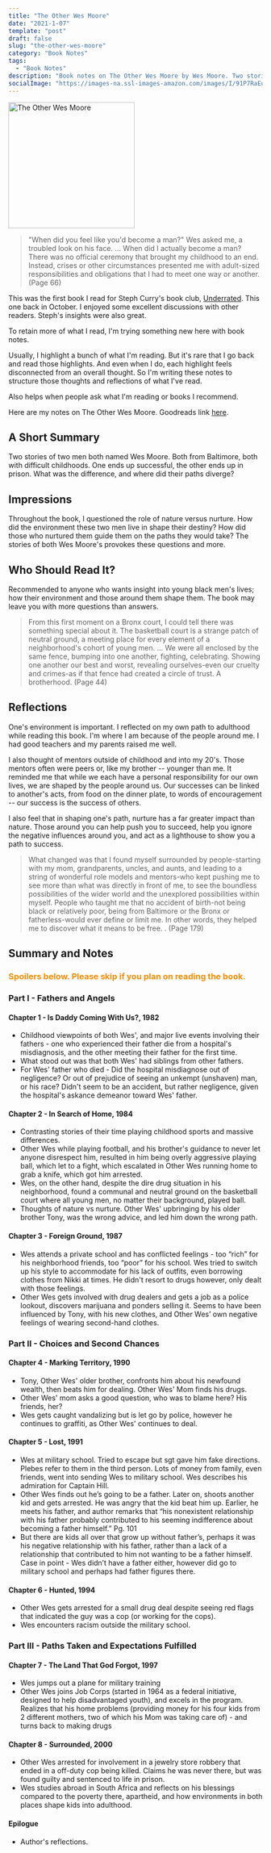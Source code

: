 ```yaml
---
title: "The Other Wes Moore"
date: "2021-1-07"
template: "post"
draft: false
slug: "the-other-wes-moore"
category: "Book Notes"
tags:
  - "Book Notes"
description: "Book notes on The Other Wes Moore by Wes Moore. Two stories of two men with the same name. Both from Baltimore, both with difficult childhoods. One ends up successful, the other ends up in prison. What was the difference, and where did their paths diverge?"
socialImage: "https://images-na.ssl-images-amazon.com/images/I/91P7RaEuLmL.jpg"
---
```


<img src="https://images-na.ssl-images-amazon.com/images/I/91P7RaEuLmL.jpg" alt="The Other Wes Moore" width="250" />

>"When did you feel like you'd become a man?" Wes asked me, a troubled look on his face. ... When did I actually become a man? There was no official ceremony that brought my childhood to an end. Instead, crises or other circumstances presented me with adult-sized responsibilities and obligations that I had to meet one way or another. (Page 66)

This was the first book I read for Steph Curry's book club, [Underrated](https://twitter.com/stephencurry30/status/1296168620192538624?lang=en). This one back in October. I enjoyed some excellent discussions with other readers. Steph's insights were also great.

To retain more of what I read, I'm trying something new here with book notes.

Usually, I highlight a bunch of what I'm reading. But it's rare that I go back and read those highlights. And even when I do, each highlight feels disconnected from an overall thought. So I'm writing these notes to structure those thoughts and reflections of what I've read. 

Also helps when people ask what I'm reading or books I recommend.

Here are my notes on The Other Wes Moore. Goodreads link [here](https://www.goodreads.com/book/show/7099273-the-other-wes-moore).

## A Short Summary
Two stories of two men both named Wes Moore. Both from Baltimore, both with difficult childhoods. One ends up successful, the other ends up in prison. What was the difference, and where did their paths diverge?

## Impressions
Throughout the book, I questioned the role of nature versus nurture. How did the environment these two men live in shape their destiny? How did those who nurtured them guide them on the paths they would take? The stories of both Wes Moore's provokes these questions and more.

## Who Should Read It?
Recommended to anyone who wants insight into young black men's lives; how their environment and those around them shape them. The book may leave you with more questions than answers.

>From this first moment on a Bronx court, I could tell there was something special about it. The basketball court is a strange patch of neutral ground, a meeting place for every element of a neighborhood's cohort of young men. ... We were all enclosed by the same fence, bumping into one another, fighting, celebrating. Showing one another our best and worst, revealing ourselves-even our cruelty and crimes-as if that fence had created a circle of trust. A brotherhood. (Page 44)

## Reflections
One's environment is important. I reflected on my own path to adulthood while reading this book. I'm where I am because of the people around me. I had good teachers and my parents raised me well.  

I also thought of mentors outside of childhood and into my 20's. Those mentors often were peers or, like my brother -- younger than me. It reminded me that while we each have a personal responsibility for our own lives, we are shaped by the people around us. Our successes can be linked to another's acts, from food on the dinner plate, to words of encouragement -- our success is the success of others.

I also feel that in shaping one's path, nurture has a far greater impact than nature. Those around you can help push you to succeed, help you ignore the negative influences around you, and act as a lighthouse to show you a path to success.

>What changed was that I found myself surrounded by people-starting with my mom, grandparents, uncles, and aunts, and leading to a string of wonderful role models and mentors-who kept pushing me to see more than what was directly in front of me, to see the boundless possibilities of the wider world and the unexplored possibilities within myself. People who taught me that no accident of birth-not being black or relatively poor, being from Baltimore or the Bronx or fatherless-would ever define or limit me. In other words, they helped me to discover what it means to be free. . (Page 179)

## Summary and Notes
### **<span style = "color: #ff8c00;"> Spoilers below. Please skip if you plan on reading the book.</span>**

### Part I - Fathers and Angels

#### Chapter 1 - Is Daddy Coming With Us?, 1982
- Childhood viewpoints of both Wes', and major live events involving their fathers - one who experienced their father die from a hospital's misdiagnosis, and the other meeting their father for the first time.
- What stood out was that both Wes' had siblings from other fathers.
- For Wes' father who died - Did the hospital misdiagnose out of negligence? Or out of prejudice of seeing an unkempt (unshaven) man, or his race? Didn't seem to be an accident, but rather negligence, given the hospital's askance demeanor toward Wes' father.

#### Chapter 2 - In Search of Home, 1984
- Contrasting stories of their time playing childhood sports and massive differences.
- Other Wes while playing football, and his brother's guidance to never let anyone disrespect him, resulted in him being overly aggressive playing ball, which let to a fight, which escalated in Other Wes running home to grab a knife, which got him arrested.
- Wes, on the other hand, despite the dire drug situation in his neighborhood, found a communal and neutral ground on the basketball court where all young men, no matter their background, played ball.
- Thoughts of nature vs nurture. Other Wes' upbringing by his older brother Tony, was the wrong advice, and led him down the wrong path.

#### Chapter 3 - Foreign Ground, 1987
- Wes attends a private school and has conflicted feelings - too “rich” for his neighborhood friends, too “poor” for his school. Wes tried to switch up his style to accommodate for his lack of outfits, even borrowing clothes from Nikki at times. He didn't resort to drugs however, only dealt with those feelings.
- Other Wes gets involved with drug dealers and gets a job as a police lookout, discovers marijuana and ponders selling it. Seems to have been influenced by Tony, with his new clothes, and Other Wes’ own negative feelings of wearing second-hand clothes.

### Part II - Choices and Second Chances

#### Chapter 4 - Marking Territory, 1990
- Tony, Other Wes' older brother, confronts him about his newfound wealth, then beats him for dealing. Other Wes' Mom finds his drugs.
- Other Wes' mom asks a good question, who was to blame here? His friends, her?
- Wes gets caught vandalizing but is let go by police, however he continues to graffiti, as Other Wes' continues to deal.

#### Chapter 5 - Lost, 1991
- Wes at military school. Tried to escape but sgt gave him fake directions. Plebes refer to them in the third person. Lots of money from family, even friends, went into sending Wes to military school. Wes describes his admiration for Captain Hill.
- Other Wes finds out he’s going to be a father. Later on, shoots another kid and gets arrested. He was angry that the kid beat him up. Earlier, he meets his father, and author remarks that “his nonexistent relationship with his father probably contributed to his seeming indifference about becoming a father himself.” Pg. 101
- But there are kids all over that grow up without father’s, perhaps it was his negative relationship with his father, rather than a lack of a relationship that contributed to him not wanting to be a father himself. Case in point - Wes didn’t have a father either, however did go to military school and perhaps had father figures there.

#### Chapter 6 - Hunted, 1994
- Other Wes gets arrested for a small drug deal despite seeing red flags that indicated the guy was a cop (or working for the cops).
- Wes encounters racism outside the military school.

### Part III - Paths Taken and Expectations Fulfilled

#### Chapter 7 - The Land That God Forgot, 1997
- Wes jumps out a plane for military training
- Other Wes joins Job Corps (started in 1964 as a federal initiative, designed to help disadvantaged youth), and excels in the program. Realizes that his home problems (providing money for his four kids from 2 different mothers, two of which his Mom was taking care of) - and turns back to making drugs

#### Chapter 8 - Surrounded, 2000
- Other Wes arrested for involvement in a jewelry store robbery that ended in a off-duty cop being killed. Claims he was never there, but was found guilty and sentenced to life in prison.
- Wes studies abroad in South Africa and reflects on his blessings compared to the poverty there, apartheid, and how environments in both places shape kids into adulthood.

#### Epilogue
- Author's reflections.